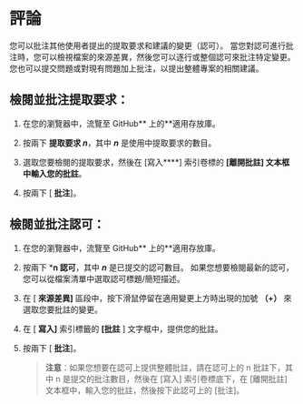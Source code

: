 # 評論

您可以批注其他使用者提出的提取要求和建議的變更（認可）。 當您對認可進行批注時，您可以檢視檔案的來源差異，然後您可以逐行或整個認可來批注特定變更。 您也可以提交問題或對現有問題加上批注，以提出整體專案的相關建議。

## 檢閱並批注提取要求：

1.  在您的瀏覽器中，流覽至 GitHub** 上的**適用存放庫。

1.  按兩下 **提取要求 *n***，其中 ***n*** 是使用中提取要求的數目。

2.  選取您要檢閱的提取要求，然後在 [寫入****] 索引卷標的 **[離開批註] 文本框中輸入您的批註**。

3.  按兩下 [ **批注**]。

## 檢閱並批注認可：

1.  在您的瀏覽器中，流覽至 GitHub** 上的**適用存放庫。

2.  按兩下 ***n 認可**，其中 ***n*** 是已提交的認可數目。 如果您想要檢閱最新的認可，您可以從檔案清單中選取認可標題/簡短描述。

3.  在 [ **來源差異]** 區段中，按下滑鼠停留在適用變更上方時出現的加號 **（+）** 來選取您要批註的變更。

4.  在 [ **寫入]** 索引標籤的 **[批註** ] 文字框中，提供您的批註。

5.  按兩下 [ **批注**]。

    > **注意**：如果您想要在認可上提供整體批註，請在認可上的 n 批註下，其中 n 是提交的批注數目，然後在 [寫入] 索引卷標底下，在 [離開批註] 文本框中，輸入您的批註，然後按下此認可上的 [批注]。
